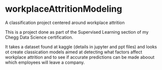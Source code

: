 # workplaceAttritionModeling
A classification project centered around workplace attrition

This is a project done as part of the Supervised Learning section of my Chegg Data Science certification.

It takes a dataset found at kaggle (details in jupyter and ppt files) and looks ot create classication models aimed at detecting what factors affect workplace attrition and to see if accurate predictions can be made aboout which employees will leave a company.
